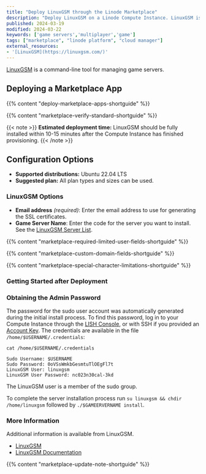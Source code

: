```yaml
---
title: "Deploy LinuxGSM through the Linode Marketplace"
description: "Deploy LinuxGSM on a Linode Compute Instance. LinuxGSM is a command line utility for managing multiplayer game servers."
published: 2024-03-19
modified: 2024-03-22
keywords: ['game servers','multiplayer','game']
tags: ["marketplace", "linode platform", "cloud manager"]
external_resources:
- '[LinuxGSM](https://linuxgsm.com/)'
---
```


[LinuxGSM](https://linuxgsm.com/) is a command-line tool for managing game servers.

## Deploying a Marketplace App

{{% content "deploy-marketplace-apps-shortguide" %}}

{{% content "marketplace-verify-standard-shortguide" %}}

{{< note >}}
**Estimated deployment time:** LinuxGSM should be fully installed within 10-15 minutes after the Compute Instance has finished provisioning.
{{< /note >}}

## Configuration Options

- **Supported distributions:** Ubuntu 22.04 LTS
- **Suggested plan:** All plan types and sizes can be used.

### LinuxGSM Options

- **Email address** *(required)*: Enter the email address to use for generating the SSL certificates.
- **Game Server Name**: Enter the code for the server you want to install. See the [LinuxGSM Server List](https://github.com/GameServerManagers/LinuxGSM/blob/master/lgsm/data/serverlist.csv).

{{% content "marketplace-required-limited-user-fields-shortguide" %}}

{{% content "marketplace-custom-domain-fields-shortguide" %}}

{{% content "marketplace-special-character-limitations-shortguide" %}}

### Getting Started after Deployment

### Obtaining the Admin Password

The password for the sudo user account was automatically generated during the initial install process. To find this password, log in to your Compute Instance through the [LISH Console](/docs/products/compute/compute-instances/guides/lish/#through-cloud-manager-weblish), or with SSH if you provided an [Account Key](/docs/products/platform/accounts/guides/manage-ssh-keys/). The credentials are available in the file `/home/$USERNAME/.credentials`:

```command
cat /home/$USERNAME/.credentials
```

```output
Sudo Username: $USERNAME
Sudo Password: 0oVSsWmkbGesmtuTlOEgFl7t
LinuxGSM User: linuxgsm
LinuxGSM User Password: nc023n30cal-3kd
```

The LinuxGSM user is a member of the sudo group.

To complete the server installation process run `su linuxgsm && chdir /home/linuxgsm` followed by `./$GAMEERVERNAME install`.

### More Information

Additional information is available from LinuxGSM.

- [LinuxGSM](https://linuxgsm.com/)
- [LinuxGSM Documentation](https://docs.linuxgsm.com/)

{{% content "marketplace-update-note-shortguide" %}}